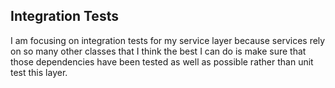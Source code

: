 ## Integration Tests
I am focusing on integration tests for my service layer because services rely on so many other classes that I think the best I can do is make sure that those dependencies have been tested as well as possible rather than unit test this layer.